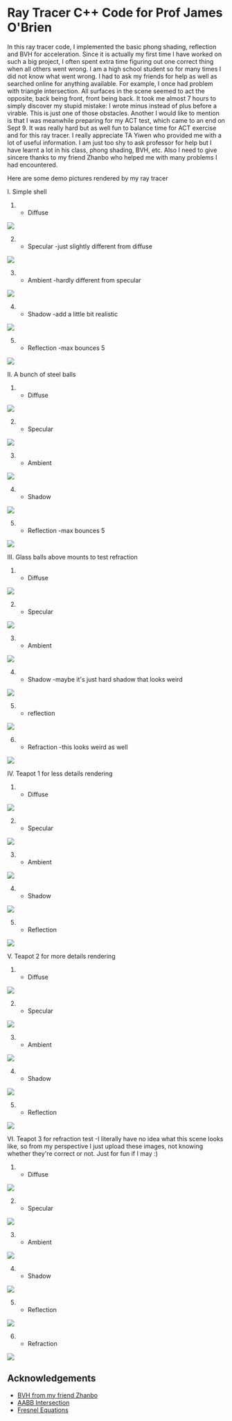 
# Ray Tracer C++ Code for Prof James O'Brien
In this ray tracer code, I implemented the basic phong shading, reflection and BVH for acceleration.
Since it is actually my first time I have worked on such a big project, I often spent extra time figuring out one correct thing when all others went wrong. I am a high school student
so for many times I did not know what went wrong. I had to ask my friends for help as well as searched online for anything available. For example, I once had problem with triangle intersection.
All surfaces in the scene seemed to act the opposite, back being front, front being back. It took me almost 7 hours to simply discover my stupid mistake: I wrote minus instead of plus before
a virable. This is just one of those obstacles. Another I would like to mention is that I was meanwhile preparing for my ACT test, which came to an end on Sept 9. It was really hard but as well
fun to balance time for ACT exercise and for this ray tracer. I really appreciate TA Yiwen who provided me with a lot of useful information. I am just too shy to ask professor for help but
I have learnt a lot in his class, phong shading, BVH, etc. Also I need to give sincere thanks to my friend Zhanbo who helped me with many problems I had encountered.

Here are some demo pictures rendered by my ray tracer

I. Simple shell 

1) + Diffuse

![](shells_Dif.png)

2) + Specular -just slightly different from diffuse

![](shells_Spec.png)

3) + Ambient -hardly different from specular

![](shells_Amb.png)

4) + Shadow -add a little bit realistic

![](shells_Shadow.png)

5) + Reflection -max bounces 5

![](shells_BVH.png)

II. A bunch of steel balls

1) + Diffuse

![](balls_Dif.png)

2) + Specular

![](balls_Spec.png)

3) + Ambient

![](balls_Amb.png)

4) + Shadow

![](balls_Shadow.png)

5) + Reflection -max bounces 5

![](balls_BVH.png)

III. Glass balls above mounts to test refraction

1) + Diffuse

![](mount_Dif.png)

2) + Specular

![](mount_Spec.png)

3) + Ambient

![](mount_Amb.png)

4) + Shadow -maybe it's just hard shadow that looks weird

![](mount_Shadow.png)

5) + reflection 

![](mount_Refl.png)

6) + Refraction -this looks weird as well

![](mount_BVH.png)

IV. Teapot 1 for less details rendering

1) + Diffuse

![](teapot_Dif.png)

2) + Specular

![](teapot_Spec.png)

3) + Ambient

![](teapot_Amb.png)

4) + Shadow

![](teapot_Shadow.png)

5) + Reflection

![](teapot_BVH.png)

V. Teapot 2 for more details rendering

1) + Diffuse

![](teapot_1_Dif.png)

2) + Specular

![](teapot_1_Spec.png)

3) + Ambient

![](teapot_1_Amb.png)

4) + Shadow

![](teapot_1_Shadow.png)

5) + Reflection

![](teapot_1_BVH.png)

VI. Teapot 3 for refraction test -I literally have no idea what this scene looks like, so from my perspective I just upload these images, not knowing whether they're correct or not. Just for fun if I may :)

1) + Diffuse

![](refract_Dif.png)

2) + Specular

![](refract_Spec.png)

3) + Ambient

![](refract_Amb.png)

4) + Shadow

![](refract_Shadow.png)

5) + Reflection

![](refract_Refl.png)

6) + Refraction

![](refract_BVH.png)

## Acknowledgements

 - [BVH from my friend Zhanbo](https://github.com/skszb/TracerHW)
 - [AABB Intersection](https://www.scratchapixel.com/lessons/3d-basic-rendering/minimal-ray-tracer-rendering-simple-shapes/ray-box-intersection)
 - [Fresnel Equations](https://www.scratchapixel.com/lessons/3d-basic-rendering/introduction-to-shading/reflection-refraction-fresnel)

